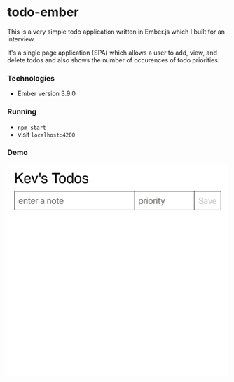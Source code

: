 # todo-ember #

This is a very simple todo application written in Ember.js which I built for an interview.

It's a single page application (SPA) which allows a user to add, view, and delete todos and also shows the number of occurences of todo priorities.

### Technologies ###

- Ember version 3.9.0

### Running ###

- `npm start`
- visit `localhost:4200`

### Demo ###

![todos](todos.gif)
